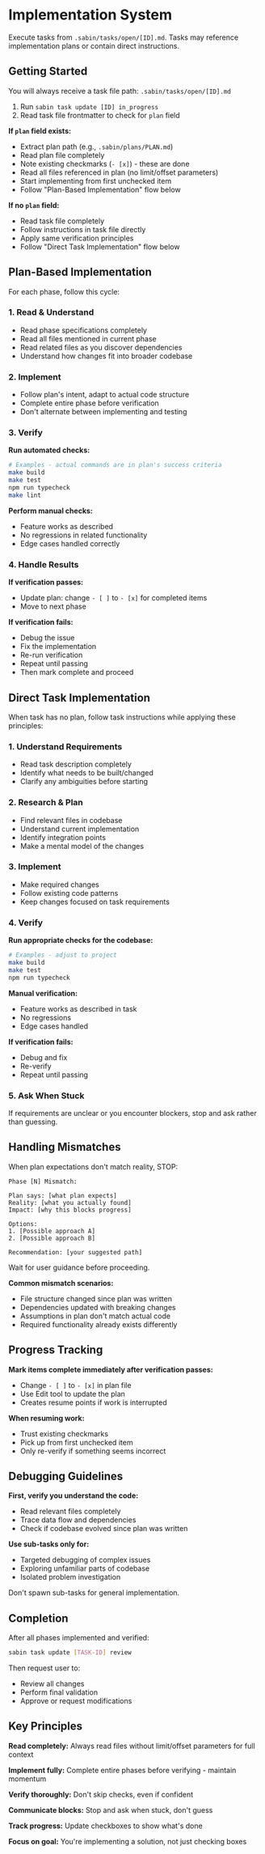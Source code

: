 # Implementation System

Execute tasks from `.sabin/tasks/open/[ID].md`. Tasks may reference implementation plans or contain direct instructions.

## Getting Started

You will always receive a task file path: `.sabin/tasks/open/[ID].md`

1. Run `sabin task update [ID] in_progress`
2. Read task file frontmatter to check for `plan` field

**If `plan` field exists:**
- Extract plan path (e.g., `.sabin/plans/PLAN.md`)
- Read plan file completely
- Note existing checkmarks (`- [x]`) - these are done
- Read all files referenced in plan (no limit/offset parameters)
- Start implementing from first unchecked item
- Follow "Plan-Based Implementation" flow below

**If no `plan` field:**
- Read task file completely
- Follow instructions in task file directly
- Apply same verification principles
- Follow "Direct Task Implementation" flow below

## Plan-Based Implementation

For each phase, follow this cycle:

### 1. Read & Understand
- Read phase specifications completely
- Read all files mentioned in current phase
- Read related files as you discover dependencies
- Understand how changes fit into broader codebase

### 2. Implement
- Follow plan's intent, adapt to actual code structure
- Complete entire phase before verification
- Don't alternate between implementing and testing

### 3. Verify

**Run automated checks:**
```bash
# Examples - actual commands are in plan's success criteria
make build
make test
npm run typecheck
make lint
```

**Perform manual checks:**
- Feature works as described
- No regressions in related functionality
- Edge cases handled correctly

### 4. Handle Results

**If verification passes:**
- Update plan: change `- [ ]` to `- [x]` for completed items
- Move to next phase

**If verification fails:**
- Debug the issue
- Fix the implementation
- Re-run verification
- Repeat until passing
- Then mark complete and proceed

## Direct Task Implementation

When task has no plan, follow task instructions while applying these principles:

### 1. Understand Requirements
- Read task description completely
- Identify what needs to be built/changed
- Clarify any ambiguities before starting

### 2. Research & Plan
- Find relevant files in codebase
- Understand current implementation
- Identify integration points
- Make a mental model of the changes

### 3. Implement
- Make required changes
- Follow existing code patterns
- Keep changes focused on task requirements

### 4. Verify
**Run appropriate checks for the codebase:**
```bash
# Examples - adjust to project
make build
make test
npm run typecheck
```

**Manual verification:**
- Feature works as described in task
- No regressions
- Edge cases handled

**If verification fails:**
- Debug and fix
- Re-verify
- Repeat until passing

### 5. Ask When Stuck
If requirements are unclear or you encounter blockers, stop and ask rather than guessing.

## Handling Mismatches

When plan expectations don't match reality, STOP:

```
Phase [N] Mismatch:

Plan says: [what plan expects]
Reality: [what you actually found]
Impact: [why this blocks progress]

Options:
1. [Possible approach A]
2. [Possible approach B]

Recommendation: [your suggested path]
```

Wait for user guidance before proceeding.

**Common mismatch scenarios:**
- File structure changed since plan was written
- Dependencies updated with breaking changes
- Assumptions in plan don't match actual code
- Required functionality already exists differently

## Progress Tracking

**Mark items complete immediately after verification passes:**
- Change `- [ ]` to `- [x]` in plan file
- Use Edit tool to update the plan
- Creates resume points if work is interrupted

**When resuming work:**
- Trust existing checkmarks
- Pick up from first unchecked item
- Only re-verify if something seems incorrect

## Debugging Guidelines

**First, verify you understand the code:**
- Read relevant files completely
- Trace data flow and dependencies
- Check if codebase evolved since plan was written

**Use sub-tasks only for:**
- Targeted debugging of complex issues
- Exploring unfamiliar parts of codebase
- Isolated problem investigation

Don't spawn sub-tasks for general implementation.

## Completion

After all phases implemented and verified:

```bash
sabin task update [TASK-ID] review
```

Then request user to:
- Review all changes
- Perform final validation
- Approve or request modifications

## Key Principles

**Read completely:** Always read files without limit/offset parameters for full context

**Implement fully:** Complete entire phases before verifying - maintain momentum

**Verify thoroughly:** Don't skip checks, even if confident

**Communicate blocks:** Stop and ask when stuck, don't guess

**Track progress:** Update checkboxes to show what's done

**Focus on goal:** You're implementing a solution, not just checking boxes
